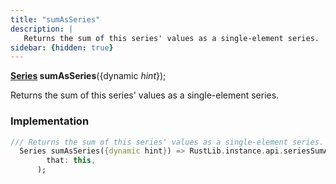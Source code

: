 ```yaml
---
title: "sumAsSeries"
description: |
   Returns the sum of this series' values as a single-element series.
sidebar: {hidden: true}
---
```

<span class="dart-code"><strong>[Series] sumAsSeries</strong>({<span class="nobr">dynamic <i>hint</i></span>});</span>

 Returns the sum of this series' values as a single-element series.
### Implementation
```dart
/// Returns the sum of this series' values as a single-element series.
  Series sumAsSeries({dynamic hint}) => RustLib.instance.api.seriesSumAsSeries(
        that: this,
      );
```

[Series]: /reference/classes/series/